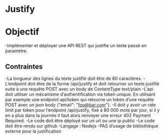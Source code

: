 # Justify

# Objectif

-Implémenter et déployer une API REST qui justifie un texte passé en paramètre.


## Contraintes
-La longueur des lignes du texte justifié doit être de 80 caractères.
-L’endpoint doit être de la forme /api/justify et doit retourner un texte justifié suite à une requête POST avec un body de ContentType text/plain
-L’api doit utiliser un mécanisme d’authentification via token unique. En utilisant par exemple une endpoint api/token qui retourne un token d’une requête POST avec un json body {"email": "foo@bar.com"}.
-Il doit y avoir un rate limit par token pour l’endpoint /api/justify, fixé à 80 000 mots par jour, si il y en a plus dans la journée il faut alors renvoyer une erreur 402 Payment Required.
-Le code doit être déployé sur un url ou une ip public
-Le code doit être rendu sur github
-Langage : Nodejs
-PAS d’usage de bibliothèque externe pour la justification
